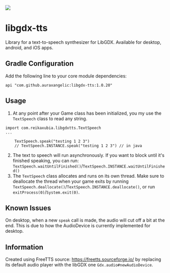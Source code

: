 [![](https://jitpack.io/v/auraxangelic/libgdx-tts.svg)](https://jitpack.io/#auraxangelic/libgdx-tts)

# libgdx-tts
Library for a text-to-speech synthesizer for LibGDX. Available for desktop, android, and iOS apps.

## Gradle Configuration

Add the following line to your core module dependencies:
```
api "com.github.auraxangelic:libgdx-tts:1.0.20"
```

## Usage

1. At any point after your Game class has been initialized, you my use the `TextSpeech` class to read any string.
```
import com.reikaxubia.libgdxtts.TextSpeech
...

    TextSpeech.speak("testing 1 2 3")
    // TextSpeech.INSTANCE.speak("testing 1 2 3") // in java
```
2. The text to speech will run asynchronously. If you want to block until it's finished speaking, you can run: `TextSpeech.waitUntilFinished()`/`TextSpeech.INSTANCE.waitUntilFinished()`
3. The `TextSpeech` class allocates and runs on its own thread. Make sure to deallocate the thread when your game exits by running `TextSpeech.deallocate()`/`TextSpeech.INSTANCE.deallocate()`, or run `exitProcess(0)`/`System.exit(0)`.

## Known Issues
On desktop, when a new `speak` call is made, the audio will cut off a bit at the end. This is due to how the AudioDevice is currently implemented for desktop.

## Information
Created using FreeTTS source: https://freetts.sourceforge.io/ by replacing its default audio player with the libGDX one `Gdx.audio#newAudioDevice`.
